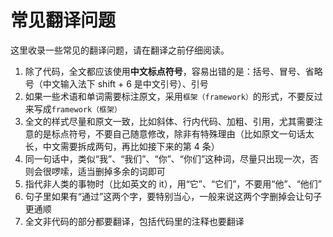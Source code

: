 # 常见翻译问题

这里收录一些常见的翻译问题，请在翻译之前仔细阅读。

1. 除了代码，全文都应该使用**中文标点符号**，容易出错的是：括号、冒号、省略号（中文输入法下 shift + 6 是中文引号）、引号
2. 如果一些术语和单词需要标注原文，采用`框架（framework）`的形式，不要反过来写成`framework（框架）`
3. 全文的样式尽量和原文一致，比如斜体、行内代码、加粗、引用，尤其需要注意的是标点符号，不要自己随意修改，除非有特殊理由（比如原文一句话太长，中文需要拆成两句，再比如接下来的第 4 条）
4. 同一句话中，类似“我”、“我们”、“你”、“你们”这种词，尽量只出现一次，否则会很啰嗦，适当删掉多余的词即可
5. 指代非人类的事物时（比如英文的 it），用“它”、“它们”，不要用“他”、“他们”
6. 句子里如果有“通过”这两个字，要特别当心，一般来说这两个字删掉会让句子更通顺
7. 全文非代码的部分都要翻译，包括代码里的注释也要翻译
